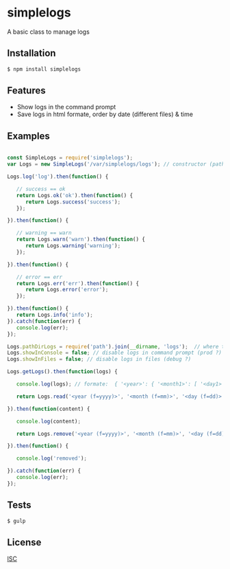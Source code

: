 # simplelogs
A basic class to manage logs


## Installation

```bash
$ npm install simplelogs
```

## Features

  * Show logs in the command prompt
  * Save logs in html formate, order by date (different files) & time

## Examples

```js

const SimpleLogs = require('simplelogs');
var Logs = new SimpleLogs('/var/simplelogs/logs'); // constructor (pathDirLogs, showInConsole, showInFiles)

Logs.log('log').then(function() {

   // success == ok
   return Logs.ok('ok').then(function() {
      return Logs.success('success');
   });

}).then(function() {

   // warning == warn
   return Logs.warn('warn').then(function() {
      return Logs.warning('warning');
   });

}).then(function() {

   // error == err
   return Logs.err('err').then(function() {
      return Logs.error('error');
   });

}).then(function() {
   return Logs.info('info');
}).catch(function(err) {
   console.log(err);
});

Logs.pathDirLogs = require('path').join(__dirname, 'logs');  // where the log files are stored
Logs.showInConsole = false; // disable logs in command prompt (prod ?)
Logs.showInFiles = false; // disable logs in files (debug ?)

Logs.getLogs().then(function(logs) {

   console.log(logs); // formate:  { '<year>': { '<month1>': [ '<day1>', '<day2>', ... ], ... }, ... }

   return Logs.read('<year (f=yyyy)>', '<month (f=mm)>', '<day (f=dd)>');

}).then(function(content) {

   console.log(content);

   return Logs.remove('<year (f=yyyy)>', '<month (f=mm)>', '<day (f=dd)>');

}).then(function() {

   console.log('removed');

}).catch(function(err) {
   console.log(err);
});

```

## Tests

```bash
$ gulp
```

## License

  [ISC](LICENSE)
